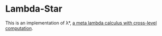 # Lambda-Star
This is an implementation of λ*, [a meta lambda calculus with cross-level computation](http://dl.acm.org/citation.cfm?id=2676976).
